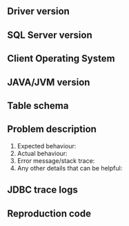 ## Driver version
<!--- Provide the JDBC driver version (e.g. 7.0.0). -->

## SQL Server version
<!--- Provide the output of executing `SELECT @@VERSION` on your target SQL Server. -->

## Client Operating System
<!--- Provide the Operating System the client application is running on. -->

## JAVA/JVM version
<!--- Provide the JAVA/JVM version (e.g. java version "1.8.0", IBM J9 VM). -->

## Table schema
<!--- Provide the table schema. -->

## Problem description
<!--- Provide full details of the problem. -->
1. Expected behaviour:
2. Actual behaviour:
3. Error message/stack trace:
4. Any other details that can be helpful:

## JDBC trace logs
<!--- Provide the JDBC trace logs. Instructions can be found here: https://docs.microsoft.com/en-us/sql/connect/jdbc/tracing-driver-operation?view=sql-server-2017 -->

## Reproduction code
<!--- Provide standalone JAVA code that reproduces the issue, preferably raw JDBC code. -->
